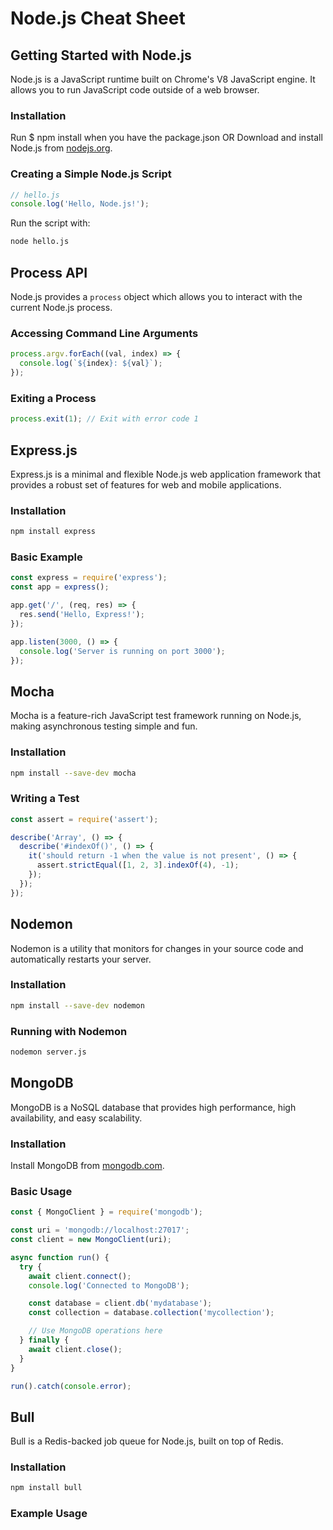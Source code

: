 # Node.js Cheat Sheet

## Getting Started with Node.js

Node.js is a JavaScript runtime built on Chrome's V8 JavaScript engine. It allows you to run JavaScript code outside of a web browser.

### Installation

Run $ npm install when you have the package.json
OR
Download and install Node.js from [nodejs.org](https://nodejs.org/).


### Creating a Simple Node.js Script

```javascript
// hello.js
console.log('Hello, Node.js!');
```

Run the script with:
```bash
node hello.js
```

## Process API

Node.js provides a `process` object which allows you to interact with the current Node.js process.

### Accessing Command Line Arguments

```javascript
process.argv.forEach((val, index) => {
  console.log(`${index}: ${val}`);
});
```

### Exiting a Process

```javascript
process.exit(1); // Exit with error code 1
```

## Express.js

Express.js is a minimal and flexible Node.js web application framework that provides a robust set of features for web and mobile applications.

### Installation

```bash
npm install express
```

### Basic Example

```javascript
const express = require('express');
const app = express();

app.get('/', (req, res) => {
  res.send('Hello, Express!');
});

app.listen(3000, () => {
  console.log('Server is running on port 3000');
});
```

## Mocha

Mocha is a feature-rich JavaScript test framework running on Node.js, making asynchronous testing simple and fun.

### Installation

```bash
npm install --save-dev mocha
```

### Writing a Test

```javascript
const assert = require('assert');

describe('Array', () => {
  describe('#indexOf()', () => {
    it('should return -1 when the value is not present', () => {
      assert.strictEqual([1, 2, 3].indexOf(4), -1);
    });
  });
});
```

## Nodemon

Nodemon is a utility that monitors for changes in your source code and automatically restarts your server.

### Installation

```bash
npm install --save-dev nodemon
```

### Running with Nodemon

```bash
nodemon server.js
```

## MongoDB

MongoDB is a NoSQL database that provides high performance, high availability, and easy scalability.

### Installation

Install MongoDB from [mongodb.com](https://www.mongodb.com/try/download/community).

### Basic Usage

```javascript
const { MongoClient } = require('mongodb');

const uri = 'mongodb://localhost:27017';
const client = new MongoClient(uri);

async function run() {
  try {
    await client.connect();
    console.log('Connected to MongoDB');

    const database = client.db('mydatabase');
    const collection = database.collection('mycollection');

    // Use MongoDB operations here
  } finally {
    await client.close();
  }
}

run().catch(console.error);
```

## Bull

Bull is a Redis-backed job queue for Node.js, built on top of Redis.

### Installation

```bash
npm install bull
```

### Example Usage

```javascript
